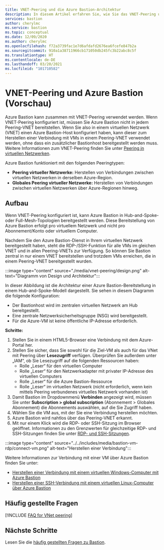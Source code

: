 ```yaml
---
title: VNET-Peering und die Azure Bastion-Architektur
description: In diesem Artikel erfahren Sie, wie Sie das VNET-Peering und Azure Bastion gemeinsam zum Herstellen einer Verbindung mit VMs verwenden.
services: bastion
author: cherylmc
ms.service: bastion
ms.topic: conceptual
ms.date: 12/09/2020
ms.author: cherylmc
ms.openlocfilehash: f72a3739fac1e7d6afdafd2676ea6fcefe847b2a
ms.sourcegitcommit: 910a1a38711966cb171050db245fc3b22abc8c5f
ms.translationtype: HT
ms.contentlocale: de-DE
ms.lasthandoff: 03/20/2021
ms.locfileid: "101710582"
---
```

# <a name="vnet-peering-and-azure-bastion-preview"></a>VNET-Peering und Azure Bastion (Vorschau)

Azure Bastion kann zusammen mit VNET-Peering verwendet werden. Wenn VNET-Peering konfiguriert ist, müssen Sie Azure Bastion nicht in jedem Peering-VNET bereitstellen. Wenn Sie also in einem virtuellen Netzwerk (VNET) einen Azure Bastion-Host konfiguriert haben, kann dieser zum Herstellen einer Verbindung mit VMs in einem Peering-VNET verwendet werden, ohne dass ein zusätzlicher Bastionhost bereitgestellt werden muss. Weitere Informationen zum VNET-Peering finden Sie unter [Peering in virtuellen Netzwerken](../virtual-network/virtual-network-peering-overview.md).

Azure Bastion funktioniert mit den folgenden Peeringtypen:

* **Peering virtueller Netzwerke:** Herstellen von Verbindungen zwischen virtuellen Netzwerken in derselben Azure-Region.
* **Globales Peering virtueller Netzwerke:** Herstellen von Verbindungen zwischen virtuellen Netzwerken über Azure-Regionen hinweg.

## <a name="architecture"></a>Aufbau

Wenn VNET-Peering konfiguriert ist, kann Azure Bastion in Hub-and-Spoke- oder Full-Mesh-Topologien bereitgestellt werden. Diese Bereitstellung von Azure Bastion erfolgt pro virtuellem Netzwerk und nicht pro Abonnement/Konto oder virtuellem Computer.

Nachdem Sie den Azure Bastion-Dienst in Ihrem virtuellen Netzwerk bereitgestellt haben, steht die RDP-/SSH-Funktion für alle VMs im gleichen VNET und in allen Peering-VNETs zur Verfügung. So können Sie Bastion zentral in nur einem VNET bereitstellen und trotzdem VMs erreichen, die in einem Peering-VNET bereitgestellt wurden.

:::image type="content" source="./media/vnet-peering/design.png" alt-text="Diagramm von Design und Architektur":::

In dieser Abbildung ist die Architektur einer Azure Bastion-Bereitstellung in einem Hub-and-Spoke-Modell dargestellt. Sie sehen in diesem Diagramm die folgende Konfiguration:

* Der Bastionhost wird im zentralen virtuellen Netzwerk am Hub bereitgestellt.
* Eine zentrale Netzwerksicherheitsgruppe (NSG) wird bereitgestellt.
* Für die Azure-VM ist keine öffentliche IP-Adresse erforderlich.

**Schritte:**

1. Stellen Sie in einem HTML5-Browser eine Verbindung mit dem Azure-Portal her.
2. Stellen Sie sicher, dass Sie sowohl für die Ziel-VM als auch für das VNet mit Peering über **Lesezugriff** verfügen. Überprüfen Sie außerdem unter „IAM“, ob Sie Lesezugriff auf die folgenden Ressourcen haben:
   * Rolle „Leser“ für den virtuellen Computer
   * Rolle „Leser“ für den Netzwerkadapter mit privater IP-Adresse des virtuellen Computers
   * Rolle „Leser“ für die Azure Bastion-Ressource
   * Rolle „Leser“ im virtuellen Netzwerk (nicht erforderlich, wenn kein mittels Peering verbundenes virtuelles Netzwerk vorhanden ist)
3. Damit Bastion im Dropdownmenü **Verbinden** angezeigt wird, müssen Sie unter **Subscription > global subscription** (Abonnement > Globales Abonnement) die Abonnements auswählen, auf die Sie Zugriff haben.
4. Wählen Sie die VM aus, mit der Sie eine Verbindung herstellen möchten.
5. Azure Bastion wird nahtlos über das Peering-VNET erkannt.
6. Mit nur einem Klick wird die RDP- oder SSH-Sitzung im Browser geöffnet. Informationen zu den Grenzwerten für gleichzeitige RDP- und SSH-Sitzungen finden Sie unter [RDP- und SSH-Sitzungen](bastion-faq.md#limits).

  :::image type="content" source="../../includes/media/bastion-vm-rdp/connect-vm.png" alt-text="Herstellen einer Verbindung":::

   Weitere Informationen zur Verbindung mit einer VM über Azure Bastion finden Sie unter:

   * [Herstellen einer Verbindung mit einem virtuellen Windows-Computer mit Azure Bastion](bastion-connect-vm-rdp.md)
   * [Herstellen einer SSH-Verbindung mit einem virtuellen Linux-Computer über Azure Bastion](bastion-connect-vm-ssh.md)

## <a name="faq"></a>Häufig gestellte Fragen

[!INCLUDE [FAQ for VNet peering](../../includes/bastion-faq-peering-include.md)]

## <a name="next-steps"></a>Nächste Schritte

Lesen Sie die [häufig gestellten Fragen zu Bastion](bastion-faq.md).
